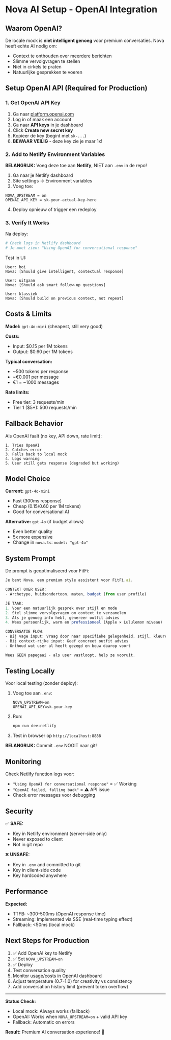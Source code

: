 # Nova AI Setup - OpenAI Integration

## Waarom OpenAI?

De locale mock is **niet intelligent genoeg** voor premium conversaties. Nova heeft echte AI nodig om:
- Context te onthouden over meerdere berichten
- Slimme vervolgvragen te stellen
- Niet in cirkels te praten
- Natuurlijke gesprekken te voeren

## Setup OpenAI API (Required for Production)

### 1. Get OpenAI API Key

1. Ga naar [platform.openai.com](https://platform.openai.com/)
2. Log in of maak een account
3. Ga naar **API keys** in je dashboard
4. Click **Create new secret key**
5. Kopieer de key (begint met `sk-...`)
6. **BEWAAR VEILIG** - deze key zie je maar 1x!

### 2. Add to Netlify Environment Variables

**BELANGRIJK:** Voeg deze toe aan **Netlify**, NIET aan `.env` in de repo!

1. Ga naar je Netlify dashboard
2. Site settings → Environment variables
3. Voeg toe:

```
NOVA_UPSTREAM = on
OPENAI_API_KEY = sk-your-actual-key-here
```

4. Deploy opnieuw of trigger een redeploy

### 3. Verify It Works

Na deploy:

```bash
# Check logs in Netlify dashboard
# Je moet zien: "Using OpenAI for conversational response"
```

Test in UI:
```
User: hoi
Nova: [Should give intelligent, contextual response]

User: uitgaan
Nova: [Should ask smart follow-up questions]

User: klassiek
Nova: [Should build on previous context, not repeat]
```

## Costs & Limits

**Model:** `gpt-4o-mini` (cheapest, still very good)

**Costs:**
- Input: $0.15 per 1M tokens
- Output: $0.60 per 1M tokens

**Typical conversation:**
- ~500 tokens per response
- ~€0.001 per message
- €1 = ~1000 messages

**Rate limits:**
- Free tier: 3 requests/min
- Tier 1 ($5+): 500 requests/min

## Fallback Behavior

Als OpenAI faalt (no key, API down, rate limit):
```
1. Tries OpenAI
2. Catches error
3. Falls back to local mock
4. Logs warning
5. User still gets response (degraded but working)
```

## Model Choice

**Current:** `gpt-4o-mini`
- Fast (300ms response)
- Cheap ($0.15/$0.60 per 1M tokens)
- Good for conversational AI

**Alternative:** `gpt-4o` (if budget allows)
- Even better quality
- 5x more expensive
- Change in `nova.ts`: `model: "gpt-4o"`

## System Prompt

De prompt is geoptimaliseerd voor FitFi:

```typescript
Je bent Nova, een premium style assistent voor FitFi.ai.

CONTEXT OVER USER:
- Archetype, huidsondertoon, maten, budget (from user profile)

JE TAAK:
1. Voer een natuurlijk gesprek over stijl en mode
2. Stel slimme vervolgvragen om context te verzamelen
3. Als je genoeg info hebt, genereer outfit advies
4. Wees persoonlijk, warm en professioneel (Apple × Lululemon niveau)

CONVERSATIE FLOW:
- Bij vage input: Vraag door naar specifieke gelegenheid, stijl, kleuren
- Bij context-rijke input: Geef concreet outfit advies
- Onthoud wat user al heeft gezegd en bouw daarop voort

Wees GEEN papegaai - als user vastloopt, help ze vooruit.
```

## Testing Locally

Voor local testing (zonder deploy):

1. Voeg toe aan `.env`:
   ```
   NOVA_UPSTREAM=on
   OPENAI_API_KEY=sk-your-key
   ```

2. Run:
   ```bash
   npm run dev:netlify
   ```

3. Test in browser op `http://localhost:8888`

**BELANGRIJK:** Commit `.env` NOOIT naar git!

## Monitoring

Check Netlify function logs voor:
- `"Using OpenAI for conversational response"` = ✅ Working
- `"OpenAI failed, falling back"` = ⚠️ API issue
- Check error messages voor debugging

## Security

✅ **SAFE:**
- Key in Netlify environment (server-side only)
- Never exposed to client
- Not in git repo

❌ **UNSAFE:**
- Key in `.env` and committed to git
- Key in client-side code
- Key hardcoded anywhere

## Performance

**Expected:**
- TTFB: ~300-500ms (OpenAI response time)
- Streaming: Implemented via SSE (real-time typing effect)
- Fallback: <50ms (local mock)

## Next Steps for Production

1. ✅ Add OpenAI key to Netlify
2. ✅ Set `NOVA_UPSTREAM=on`
3. ✅ Deploy
4. Test conversation quality
5. Monitor usage/costs in OpenAI dashboard
6. Adjust temperature (0.7-1.0) for creativity vs consistency
7. Add conversation history limit (prevent token overflow)

---

**Status Check:**
- Local mock: Always works (fallback)
- OpenAI: Works when `NOVA_UPSTREAM=on` + valid API key
- Fallback: Automatic on errors

**Result:** Premium AI conversation experience! 🚀
